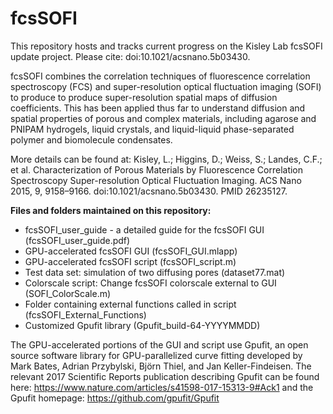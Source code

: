 # fcsSOFI

This repository hosts and tracks current progress on the Kisley Lab fcsSOFI update project. Please cite: doi:10.1021/acsnano.5b03430.

fcsSOFI combines the correlation techniques of fluorescence correlation spectroscopy (FCS) and super-resolution optical fluctuation imaging (SOFI) to produce to produce super-resolution spatial maps of diffusion coefficients. This has been applied thus far to understand diffusion and spatial properties of porous and complex materials, including agarose and PNIPAM hydrogels, liquid crystals, and liquid-liquid phase-separated polymer and biomolecule condensates. 

More details can be found at:
Kisley, L.; Higgins, D.; Weiss, S.; Landes, C.F.; et al. Characterization of Porous Materials by Fluorescence Correlation Spectroscopy Super-resolution Optical Fluctuation Imaging. ACS Nano 2015, 9, 9158–9166. doi:10.1021/acsnano.5b03430. PMID 26235127.

**Files and folders maintained on this repository:**
* fcsSOFI_user_guide - a detailed guide for the fcsSOFI GUI (fcsSOFI_user_guide.pdf)
* GPU-accelerated fcsSOFI GUI (fcsSOFI_GUI.mlapp) 
* GPU-accelerated fcsSOFI script (fcsSOFI_script.m)
* Test data set: simulation of two diffusing pores (dataset77.mat)
* Colorscale script: Change fcsSOFI colorscale external to GUI (SOFI_ColorScale.m)
* Folder containing external functions called in script (fcsSOFI_External_Functions)
* Customized Gpufit library (Gpufit_build-64-YYYYMMDD)

The GPU-accelerated portions of the GUI and script use Gpufit, an open source software library for GPU-parallelized curve fitting developed by Mark Bates, Adrian Przybylski, Björn Thiel, and Jan Keller-Findeisen. The relevant 2017 Scientific Reports publication describing Gpufit can be found here: https://www.nature.com/articles/s41598-017-15313-9#Ack1 and the Gpufit homepage: https://github.com/gpufit/Gpufit

